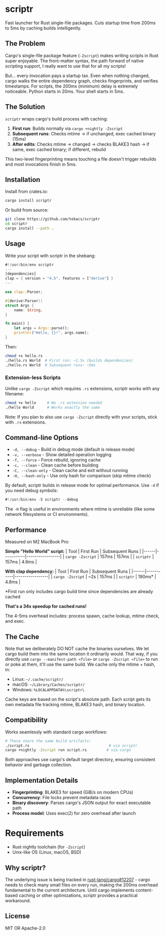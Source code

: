 # scriptr

Fast launcher for Rust single-file packages. Cuts startup time from 200ms to 5ms by caching builds intelligently.

## The Problem

Cargo's single-file package feature (`-Zscript`) makes writing scripts in Rust super enjoyable. The front-matter syntax, the path forward of native scripting support, I really want to use that for all my scripts!

But... every invocation pays a startup tax. Even when nothing changed, cargo walks the entire dependency graph, checks fingerprints, and verifies timestamps. For scripts, the 200ms (minimum) delay is extremely noticeable. Python starts in 20ms. Your shell starts in 5ms.

## The Solution

`scriptr` wraps cargo's build process with caching:

1. **First run**: Builds normally via `cargo +nightly -Zscript`
2. **Subsequent runs**: Checks mtime → if unchanged, exec cached binary (15ms)
3. **After edits**: Checks mtime → changed → checks BLAKE3 hash → if same, exec cached binary; if different, rebuild

This two-level fingerprinting means touching a file doesn't trigger rebuilds and most invocations finish in 5ms.

## Installation

Install from crates.io:

```bash
cargo install scriptr
```

Or build from source:

```bash
git clone https://github.com/tekacs/scriptr
cd scriptr
cargo install --path .
```

## Usage

Write your script with scriptr in the shebang:

```rust
#!/usr/bin/env scriptr
---
[dependencies]
clap = { version = "4.5", features = ["derive"] }
---

use clap::Parser;

#[derive(Parser)]
struct Args {
    name: String,
}

fn main() {
    let args = Args::parse();
    println!("Hello, {}!", args.name);
}
```

Then:

```bash
chmod +x hello.rs
./hello.rs World  # First run: ~1.5s (builds dependencies)
./hello.rs World  # Subsequent runs: ~5ms
```

### Extension-less Scripts

Unlike `cargo -Zscript` which requires `.rs` extensions, scriptr works with any filename:

```bash
chmod +x hello     # No .rs extension needed
./hello World      # Works exactly the same
```

Note: If you plan to also use `cargo -Zscript` directly with your scripts, stick with `.rs` extensions.

## Command-line Options

- `-d, --debug` - Build in debug mode (default is release mode)
- `-v, --verbose` - Show detailed operation logging  
- `-f, --force` - Force rebuild, ignoring cache
- `-c, --clean` - Clean cache before building
- `-C, --clean-only` - Clean cache and exit without running
- `-H, --hash-only` - Use only hash for comparison (skip mtime check)

By default, scriptr builds in release mode for optimal performance. Use `-d` if you need debug symbols:

```rust
#!/usr/bin/env -S scriptr --debug
```

The `-H` flag is useful in environments where mtime is unreliable (like some network filesystems or CI environments).

## Performance

Measured on M2 MacBook Pro:

**Simple "Hello World" script:**
| Tool | First Run | Subsequent Runs |
|------|-----------|-----------------|
| `cargo -Zscript` | 157ms | 157ms |
| `scriptr` | 157ms | 4.6ms |

**With clap dependency:**
| Tool | First Run | Subsequent Runs |
|------|-----------|-----------------|
| `cargo -Zscript` | ~2s | 157ms |
| `scriptr` | 190ms* | 4.8ms |

*First run only includes cargo build time since dependencies are already cached

**That's a 34x speedup for cached runs!**

The 4-5ms overhead includes: process spawn, cache lookup, mtime check, and exec.

## The Cache

Note that we deliberately DO NOT cache the binaries ourselves. We let cargo build them into the same location it ordinarily would. That way, if you directly use `cargo --manifest-path <file>` or `cargo -Zscript <file>` to run or poke at them, it'll use the same build. We cache only the mtime + hash, in:

- Linux: `~/.cache/scriptr/`
- macOS: `~/Library/Caches/scriptr/`
- Windows: `%LOCALAPPDATA%\scriptr\`

Cache keys are based on the script's absolute path. Each script gets its own metadata file tracking mtime, BLAKE3 hash, and binary location.

## Compatibility

Works seamlessly with standard cargo workflows:

```bash
# These share the same build artifacts:
./script.rs                                    # via scriptr
cargo +nightly -Zscript run script.rs         # via cargo
```

Both approaches use cargo's default target directory, ensuring consistent behavior and garbage collection.

## Implementation Details

- **Fingerprinting**: BLAKE3 for speed (GiB/s on modern CPUs)
- **Concurrency**: File locks prevent metadata races
- **Binary discovery**: Parses cargo's JSON output for exact executable path
- **Process model**: Uses exec(2) for zero overhead after launch

# Requirements

- Rust nightly toolchain (for `-Zscript`)
- Unix-like OS (Linux, macOS, BSD)

## Why scriptr?

The underlying issue is being tracked in [rust-lang/cargo#12207](https://github.com/rust-lang/cargo/issues/12207) - cargo needs to check many small files on every run, making the 200ms overhead fundamental to the current architecture. Until cargo implements content-based caching or other optimizations, scriptr provides a practical workaround.

## License

MIT OR Apache-2.0
